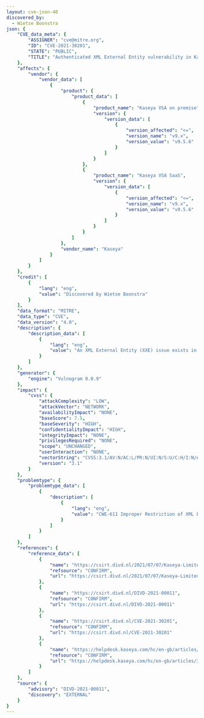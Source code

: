 ```yaml
---
layout: cve-json-40
discovered_by:
  - Wietse Boonstra
json: {
    "CVE_data_meta": {
        "ASSIGNER": "cve@mitre.org",
        "ID": "CVE-2021-30201",
        "STATE": "PUBLIC",
        "TITLE": "Authenticated XML External Entity vulnerability in Kaseya VSA < v9.5.6"
    },
    "affects": {
        "vendor": {
            "vendor_data": [
                {
                    "product": {
                        "product_data": [
                            {
                                "product_name": "Kaseya VSA on premise",
                                "version": {
                                    "version_data": [
                                        {
                                            "version_affected": "<=",
                                            "version_name": "v9.x",
                                            "version_value": "v9.5.6"
                                        }
                                    ]
                                }
                            },
                            {
                                "product_name": "Kaseya VSA SaaS",
                                "version": {
                                    "version_data": [
                                        {
                                            "version_affected": "<=",
                                            "version_name": "v9.x",
                                            "version_value": "v9.5.6"
                                        }
                                    ]
                                }
                            }
                        ]
                    },
                    "vendor_name": "Kaseya"
                }
            ]
        }
    },
    "credit": [
        {
            "lang": "eng",
            "value": "Discovered by Wietse Boonstra"
        }
    ],
    "data_format": "MITRE",
    "data_type": "CVE",
    "data_version": "4.0",
    "description": {
        "description_data": [
            {
                "lang": "eng",
                "value": "An XML External Entity (XXE) issue exists in Kaseya VSA before 9.5.6."
            }
        ]
    },
    "generator": {
        "engine": "Vulnogram 0.0.9"
    },
    "impact": {
        "cvss": {
            "attackComplexity": "LOW",
            "attackVector": "NETWORK",
            "availabilityImpact": "NONE",
            "baseScore": 7.5,
            "baseSeverity": "HIGH",
            "confidentialityImpact": "HIGH",
            "integrityImpact": "NONE",
            "privilegesRequired": "NONE",
            "scope": "UNCHANGED",
            "userInteraction": "NONE",
            "vectorString": "CVSS:3.1/AV:N/AC:L/PR:N/UI:N/S:U/C:H/I:N/A:N",
            "version": "3.1"
        }
    },
    "problemtype": {
        "problemtype_data": [
            {
                "description": [
                    {
                        "lang": "eng",
                        "value": "CWE-611 Improper Restriction of XML External Entity Reference ('XXE')"
                    }
                ]
            }
        ]
    },
    "references": {
        "reference_data": [
            {
                "name": "https://csirt.divd.nl/2021/07/07/Kaseya-Limited-Disclosure/",
                "refsource": "CONFIRM",
                "url": "https://csirt.divd.nl/2021/07/07/Kaseya-Limited-Disclosure/"
            },
            {
                "name": "https://csirt.divd.nl/DIVD-2021-00011",
                "refsource": "CONFIRM",
                "url": "https://csirt.divd.nl/DIVD-2021-00011"
            },
            {
                "name": "https://csirt.divd.nl/CVE-2021-30201",
                "refsource": "CONFIRM",
                "url": "https://csirt.divd.nl/CVE-2021-30201"
            },
            {
                "name": "https://helpdesk.kaseya.com/hc/en-gb/articles/360019966738-9-5-6-Feature-Release-8-May-2021",
                "refsource": "CONFIRM",
                "url": "https://helpdesk.kaseya.com/hc/en-gb/articles/360019966738-9-5-6-Feature-Release-8-May-2021"
            }
        ]
    },
    "source": {
        "advisory": "DIVD-2021-00011",
        "discovery": "EXTERNAL"
    }
}
---
```


